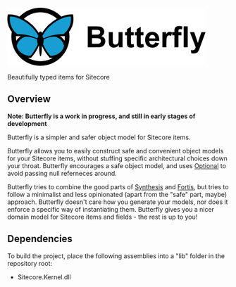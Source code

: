 ![Butterfly](https://raw.githubusercontent.com/nlkl/Butterfly/master/misc/logo.png)

Beautifully typed items for Sitecore

## Overview

**Note: Butterfly is a work in progress, and still in early stages of development**

Butterfly is a simpler and safer object model for Sitecore items. 

Butterfly allows you to easily construct safe and convenient object models for your Sitecore items, without stuffing specific architectural choices down your throat. Butterfly encourages a safe object model, and uses [Optional](https://github.com/nlkl/Butterfly) to avoid passing null referneces around.

Butterfly tries to combine the good parts of [Synthesis](https://github.com/kamsar/Synthesis) and [Fortis](https://github.com/Fortis-Collection/fortis), but tries to follow a minimalist and less opinionated (apart from the "safe" part, maybe) approach. Butterfly doesn't care how you generate your models, nor does it enforce a specific way of instantiating them. Butterfly gives you a nicer domain model for Sitecore items and fields - the rest is up to you!

## Dependencies

To build the project, place the following assemblies into a "lib" folder in the repository root:

* Sitecore.Kernel.dll
